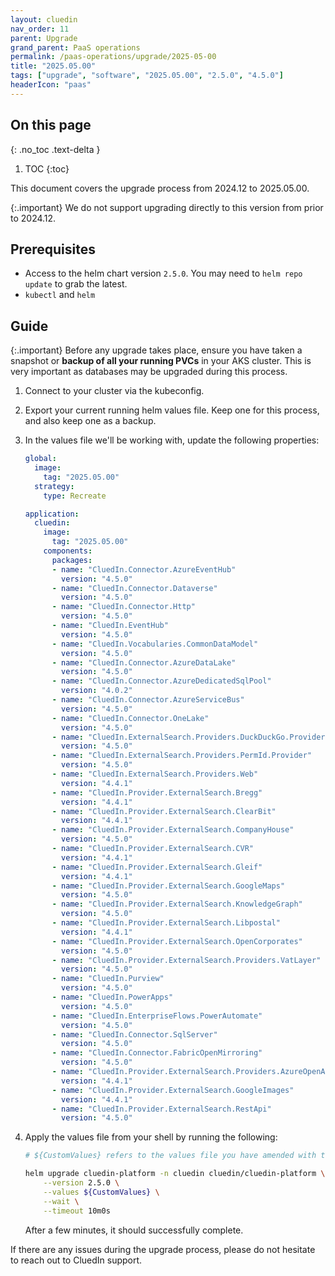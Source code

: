 ```yaml
---
layout: cluedin
nav_order: 11
parent: Upgrade
grand_parent: PaaS operations
permalink: /paas-operations/upgrade/2025-05-00
title: "2025.05.00"
tags: ["upgrade", "software", "2025.05.00", "2.5.0", "4.5.0"]
headerIcon: "paas"
---
```

## On this page
{: .no_toc .text-delta }
1. TOC
{:toc}

This document covers the upgrade process from 2024.12 to 2025.05.00.

{:.important}
We do not support upgrading directly to this version from prior to 2024.12.

## Prerequisites
- Access to the helm chart version `2.5.0`. You may need to `helm repo update` to grab the latest.
- `kubectl` and `helm`

## Guide

{:.important}
Before any upgrade takes place, ensure you have taken a snapshot or **backup of all your running PVCs** in your AKS cluster. This is very important as databases may be upgraded during this process.

1. Connect to your cluster via the kubeconfig.
1. Export your current running helm values file. Keep one for this process, and also keep one as a backup.
1. In the values file we'll be working with, update the following properties:

    ```yaml
    global:
      image:
        tag: "2025.05.00"
      strategy:
        type: Recreate

    application:
      cluedin:
        image:
          tag: "2025.05.00"
        components:
          packages:
          - name: "CluedIn.Connector.AzureEventHub"
            version: "4.5.0"
          - name: "CluedIn.Connector.Dataverse"
            version: "4.5.0"
          - name: "CluedIn.Connector.Http"
            version: "4.5.0"
          - name: "CluedIn.EventHub"
            version: "4.5.0"
          - name: "CluedIn.Vocabularies.CommonDataModel"
            version: "4.5.0"
          - name: "CluedIn.Connector.AzureDataLake"
            version: "4.5.0"
          - name: "CluedIn.Connector.AzureDedicatedSqlPool"
            version: "4.0.2"
          - name: "CluedIn.Connector.AzureServiceBus"
            version: "4.5.0"
          - name: "CluedIn.Connector.OneLake"
            version: "4.5.0"
          - name: "CluedIn.ExternalSearch.Providers.DuckDuckGo.Provider"
            version: "4.5.0"
          - name: "CluedIn.ExternalSearch.Providers.PermId.Provider"
            version: "4.5.0"
          - name: "CluedIn.ExternalSearch.Providers.Web"
            version: "4.4.1"
          - name: "CluedIn.Provider.ExternalSearch.Bregg"
            version: "4.4.1"
          - name: "CluedIn.Provider.ExternalSearch.ClearBit"
            version: "4.4.1"
          - name: "CluedIn.Provider.ExternalSearch.CompanyHouse"
            version: "4.5.0"
          - name: "CluedIn.Provider.ExternalSearch.CVR"
            version: "4.4.1"
          - name: "CluedIn.Provider.ExternalSearch.Gleif"
            version: "4.4.1"
          - name: "CluedIn.Provider.ExternalSearch.GoogleMaps"
            version: "4.5.0"
          - name: "CluedIn.Provider.ExternalSearch.KnowledgeGraph"
            version: "4.5.0"
          - name: "CluedIn.Provider.ExternalSearch.Libpostal"
            version: "4.4.1"
          - name: "CluedIn.Provider.ExternalSearch.OpenCorporates"
            version: "4.5.0"
          - name: "CluedIn.Provider.ExternalSearch.Providers.VatLayer"
            version: "4.5.0"
          - name: "CluedIn.Purview"
            version: "4.5.0"
          - name: "CluedIn.PowerApps"
            version: "4.5.0"
          - name: "CluedIn.EnterpriseFlows.PowerAutomate"
            version: "4.5.0"
          - name: "CluedIn.Connector.SqlServer"
            version: "4.5.0"
          - name: "CluedIn.Connector.FabricOpenMirroring"
            version: "4.5.0"
          - name: "CluedIn.Provider.ExternalSearch.Providers.AzureOpenAI"
            version: "4.4.1"
          - name: "CluedIn.Provider.ExternalSearch.GoogleImages"
            version: "4.4.1"
          - name: "CluedIn.Provider.ExternalSearch.RestApi"
            version: "4.5.0"
    ```
1. Apply the values file from your shell by running the following:

    ```bash
    # ${CustomValues} refers to the values file you have amended with the above changes. Please type the full path here.

    helm upgrade cluedin-platform -n cluedin cluedin/cluedin-platform \
        --version 2.5.0 \
        --values ${CustomValues} \
        --wait \
        --timeout 10m0s
    ```

    After a few minutes, it should successfully complete.


If there are any issues during the upgrade process, please do not hesitate to reach out to CluedIn support.
